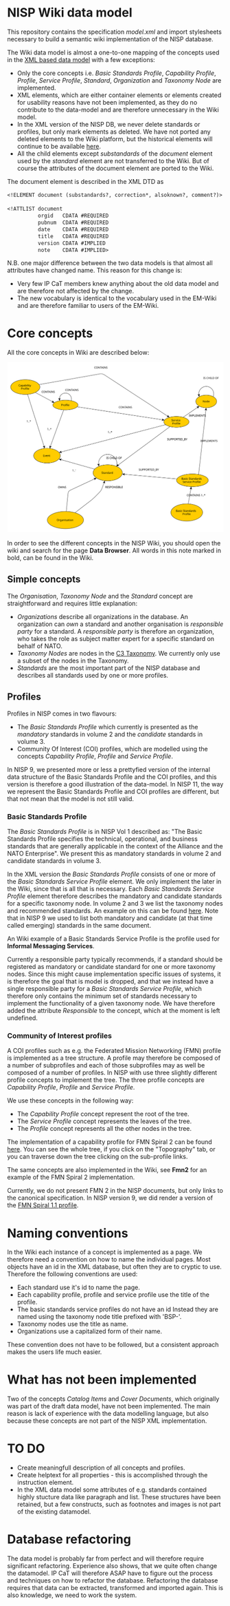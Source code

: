# NISP Wiki data model

This repository contains the specification *model.xml* and import stylesheets necessary to build a semantic wiki implementation of the NISP database.

The Wiki data model is almost a one-to-one mapping of the concepts used in the [XML based data model](https://stavnstrup.github.io/nisp-tools/nisp-database-schema.html) with a few exceptions:

* Only the core concepts i.e. *Basic Standards Profile*, *Capability Profile*,  *Profile*, *Service Profile*, *Standard*, *Organization* and *Taxonomy Node* are implemented.
* XML elements, which are either container elements or elements created for usability reasons have not been implemented, as they do no contribute to the data-model and are therefore unnecessary in the Wiki model.
* In the XML version of the NISP DB, we never delete standards or profiles, but only mark elements as deleted. We have not ported any deleted elements to the Wiki platform, but the historical elements will continue to be available [here](https://nisp.nw3.dk/).
* All the child elements except *substandards* of the *document* element used by the *standard* element are not transferred to the Wiki. But of course the attributes of the document element are ported to the Wiki.

The document element is described in the XML DTD as

~~~{.dtd}
<!ELEMENT document (substandards?, correction*, alsoknown?, comment?)>

<!ATTLIST document
          orgid   CDATA #REQUIRED
          pubnum  CDATA #REQUIRED
          date    CDATA #REQUIRED
          title   CDATA #REQUIRED
          version CDATA #IMPLIED
          note    CDATA #IMPLIED>
~~~

N.B. one major difference between the two data models is that almost all attributes have changed name. This reason for this change is:

* Very few IP CaT members knew anything about the old data model and are therefore not affected by the change.
* The new vocabulary is identical to the vocabulary used in the EM-Wiki and are therefore familiar to users of the EM-Wiki.

# Core concepts

All the core concepts in Wiki are described below:

![NISP conceptual model](nisp-graph-db.svg)

In order to see the different concepts in the NISP Wiki, you should open the wiki and search for the page **Data Browser**. All words in this note marked in bold, can be found in the Wiki.

## Simple concepts

The *Organisation*, *Taxonomy Node* and the *Standard* concept are straightforward and requires little explanation:

* *Organizations* describe all organizations in the database. An organization can *own* a standard and another organisation is *responsible party* for a standard. A *responsible party* is therefore an organization, who takes the role as subject matter expert for a specific standard on behalf of NATO.
* *Taxonomy Nodes* are nodes in the [C3 Taxonomy](https://www.nato.int/cps/en/natohq/topics_157573.htm?). We currently only use a subset of the nodes in the Taxonomy.
* *Standards* are the most important part of the NISP database and describes all standards used by one or more profiles.

## Profiles

Profiles in NISP comes in two flavours:

* The *Basic Standards Profile* which currently is presented as the *mandatory* standards in volume 2 and the *candidate* standards in volume 3.
* Community Of Interest (COI) profiles, which are modelled using the concepts *Capability Profile*, *Profile* and *Service Profile*.

In NISP 9, we presented more or less a prettyfied version of the internal data structure of the Basic Standards Profile and the COI profiles, and this version is therefore a good illustration of the data-model. In NISP 11, the way we represent the Basic Standards Profile and COI profiles are different, but that not mean that the model is not still valid.

### Basic Standards Profile

The *Basic Standards Profile* is in NISP Vol 1 described as: "The Basic Standards Profile specifies the technical, operational, and business standards that are generally applicable in the context of the Alliance and the NATO Enterprise". We present this as mandatory standards in volume 2 and candidate standards in volume 3.

In the XML version the *Basic Standards Profile* consists of one or more of the *Basic Standards Service Profile* element. We only implement the later in the Wiki, since that is all that is necessary. Each *Basic Standards Service Profile* element therefore describes the mandatory and candidate standards for a specific taxonomy node. In volume 2 and 3 we list the taxonomy nodes and recommended standards. An example on this can be found [here](https://archive.nisp.nw3.dk/nisp-9.0/volume2/ch03s02.html). Note that in NISP 9 we used to list both mandatory and candidate (at that time called emerging) standards in the same document.

An Wiki example of a Basic Standards Service Profile is the profile used for **Informal Messaging Services**.

Currently a responsible party typically recommends, if a standard should be registered as mandatory or candidate standard for one or more taxonomy nodes. Since this might cause implementation specific issues of systems, it is therefore the goal that is model is dropped, and that we instead have a single responsible party for a *Basic Standards Service Profile*, which therefore only contains the minimum set of standards necessary to implement the functionality of a given taxonomy node. We have therefore added the attribute *Responsible* to the concept, which at the moment is left undefined.

### Community of Interest profiles

A COI profiles such as e.g. the Federated Mission Networking (FMN) profile is implemented as a tree structure. A profile may therefore be composed of a number of subprofiles and each of those subprofiles may as well be composed of a number of profiles. In NISP with use three slightly different profile concepts to implement the tree. The three profile concepts are *Capability Profile*,  *Profile* and *Service Profile*.

We use these concepts in the following way:

* The *Capability Profile* concept represent the root of the tree.
* The *Service Profile* concept represents the leaves of the tree.
* The *Profile* concept represents all the other nodes in the tree.

The implementation of a capability profile for FMN Spiral 2 can be found [here](https://nisp.nw3.dk/capabilityprofile/fmn2.html). You can see the whole tree, if you click on the "Topography" tab, or you can traverse down the tree clicking on the sub-profile links.

The same concepts are also implemented in the Wiki, see **Fmn2** for an example of the FMN Spiral 2 implementation.

Currently, we do not present FMN 2 in the NISP documents, but only links to the canonical specification. In NISP version 9, we did render a version of the [FMN Spiral 1.1 profile](https://archive.nisp.nw3.dk/nisp-9.0/volume3/apgs03.html).

# Naming conventions

In the Wiki each instance of a concept is implemented as a page. We therefore need a convention on how to name the individual pages. Most objects have an id in the XML database, but often they are to cryptic to use. Therefore the following conventions are used:

* Each standard use it's id to name the page.
* Each capability profile, profile and service profile use the title of the profile.
* The basic standards service profiles do not have an id Instead they are named using the taxonomy node title prefixed with 'BSP-'.
* Taxonomy nodes use the title as name.
* Organizations use a capitalized form of their name.

These convention does not have to be followed, but a consistent approach makes the users life much easier.

# What has not been implemented

Two of the concepts *Catalog Items* and *Cover Documents*, which originally was part of the draft data model, have not been implemented. The main reason is lack of experience with the data modelling language, but also because these concepts are not part of the NISP XML implementation.

# TO DO

* Create meaningfull description of all concepts and profiles.
* Create helptext for all properties - this is accomplished through the instruction element.
* In the XML data model some attributes of e.g. standards contained highly stucture data like paragraph and list. These structures have been retained, but a few constructs, such as footnotes and images is not part of the existing datamodel.

# Database refactoring

The data model is probably far from perfect and will therefore require significant refactoring. Experience also shows, that we quite often change the datamodel. IP CaT will therefore ASAP have to figure out the process and techniques on how to refactor the database. Refactoring the database requires that data can be extracted, transformed and imported again. This is also knowledge, we need to work the system.
